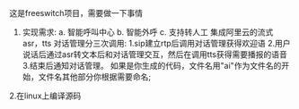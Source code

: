 这是freeswitch项目，需要做一下事情
1. 实现需求:
  a. 智能呼叫中心 
  b. 智能外呼
  c. 支持转人工
  集成阿里云的流式asr，tts
  对话管理分三次调用:
     1.sip建立rtp后调用对话管理获得欢迎语
     2.用户说话后通过asr转文本后和对话管理交互，然后在调用tts获得需要播报的语音
     3.结束后通知对话管理。
     如果是你生成的代码，文件名用"ai"作为文件名的开始，文件名其他部分你根据需要命名;
    
2.在linux上编译源码 
